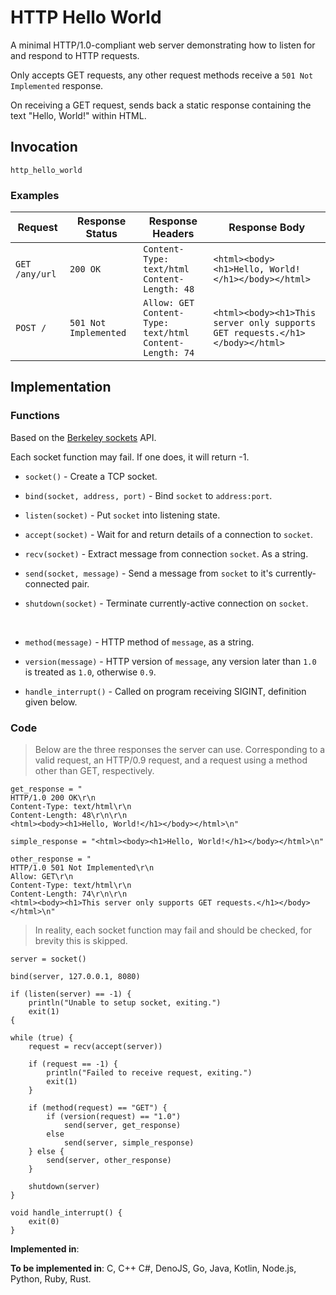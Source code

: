# HTTP Hello World

A minimal HTTP/1.0-compliant web server demonstrating how to listen for and respond to HTTP requests.

Only accepts GET requests, any other request methods receive a `501 Not Implemented` response.

On receiving a GET request, sends back a static response containing the text "Hello, World!" within HTML.

## Invocation

`http_hello_world`

### Examples

| Request          | Response Status          | Response Headers                                                  | Response Body                                                                |
| ---------------- | ------------------------ | ----------------------------------------------------------------- | ---------------------------------------------------------------------------- |
| `GET /any/url`   | `200 OK`                 | `Content-Type: text/html`<br>`Content-Length: 48`                 | `<html><body><h1>Hello, World!</h1></body></html>`                           |
| `POST /`         | `501 Not Implemented`    | `Allow: GET`<br>`Content-Type: text/html`<br>`Content-Length: 74` | `<html><body><h1>This server only supports GET requests.</h1></body></html>` |

## Implementation

### Functions

Based on the [Berkeley sockets](https://en.wikipedia.org/wiki/Berkeley_sockets) API.

Each socket function may fail. If one does, it will return -1.

- `socket()` - Create a TCP socket.

- `bind(socket, address, port)` - Bind `socket` to `address:port`.

- `listen(socket)` - Put `socket` into listening state.

- `accept(socket)` - Wait for and return details of a connection to `socket`.

- `recv(socket)` - Extract message from connection `socket`. As a string.

- `send(socket, message)` - Send a message from `socket` to it's currently-connected pair.

- `shutdown(socket)` - Terminate currently-active connection on `socket`.

<br>

- `method(message)` - HTTP method of `message`, as a string.

- `version(message)` - HTTP version of `message`, any version later than `1.0` is treated as `1.0`, otherwise `0.9`.

- `handle_interrupt()` - Called on program receiving SIGINT, definition given below.

### Code

> Below are the three responses the server can use. Corresponding to a valid
> request, an HTTP/0.9 request, and a request using a method other than GET,
> respectively.

```
get_response = "
HTTP/1.0 200 OK\r\n
Content-Type: text/html\r\n
Content-Length: 48\r\n\r\n
<html><body><h1>Hello, World!</h1></body></html>\n"

simple_response = "<html><body><h1>Hello, World!</h1></body></html>\n"

other_response = "
HTTP/1.0 501 Not Implemented\r\n
Allow: GET\r\n
Content-Type: text/html\r\n
Content-Length: 74\r\n\r\n
<html><body><h1>This server only supports GET requests.</h1></body></html>\n"
```

> In reality, each socket function may fail and should be checked, for brevity
> this is skipped.

```
server = socket()

bind(server, 127.0.0.1, 8080)

if (listen(server) == -1) {
    println("Unable to setup socket, exiting.")
    exit(1)
{

while (true) {
    request = recv(accept(server))

    if (request == -1) {
        println("Failed to receive request, exiting.")
        exit(1)
    }

    if (method(request) == "GET") {
        if (version(request) == "1.0")
            send(server, get_response)
        else
            send(server, simple_response)
    } else {
        send(server, other_response)
    }

    shutdown(server)
}

void handle_interrupt() {
    exit(0)
}
```

**Implemented in**:

**To be implemented in**: C, C++ C#, DenoJS, Go, Java, Kotlin, Node.js, Python, Ruby, Rust.
